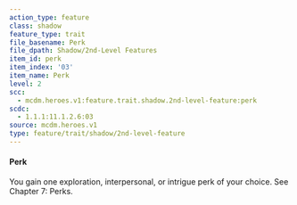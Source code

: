 ```yaml
---
action_type: feature
class: shadow
feature_type: trait
file_basename: Perk
file_dpath: Shadow/2nd-Level Features
item_id: perk
item_index: '03'
item_name: Perk
level: 2
scc:
  - mcdm.heroes.v1:feature.trait.shadow.2nd-level-feature:perk
scdc:
  - 1.1.1:11.1.2.6:03
source: mcdm.heroes.v1
type: feature/trait/shadow/2nd-level-feature
---
```


#### Perk

You gain one exploration, interpersonal, or intrigue perk of your choice. See Chapter 7: Perks.
